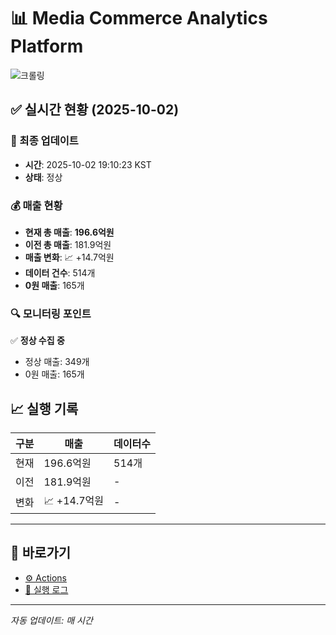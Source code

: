 # 📊 Media Commerce Analytics Platform

![크롤링](https://img.shields.io/badge/크롤링-정상-green)

## ✅ 실시간 현황 (2025-10-02)

### 📍 최종 업데이트
- **시간**: 2025-10-02 19:10:23 KST
- **상태**: 정상

### 💰 매출 현황
- **현재 총 매출**: **196.6억원**
- **이전 총 매출**: 181.9억원
- **매출 변화**: 📈 +14.7억원
- **데이터 건수**: 514개
- **0원 매출**: 165개

### 🔍 모니터링 포인트

✅ **정상 수집 중**
- 정상 매출: 349개
- 0원 매출: 165개


## 📈 실행 기록

| 구분 | 매출 | 데이터수 |
|------|------|----------|
| 현재 | 196.6억원 | 514개 |
| 이전 | 181.9억원 | - |
| 변화 | 📈 +14.7억원 | - |

---

## 🔗 바로가기

- [⚙️ Actions](../../actions)
- [📝 실행 로그](../../actions/workflows/daily_scraping.yml)

---

*자동 업데이트: 매 시간*
